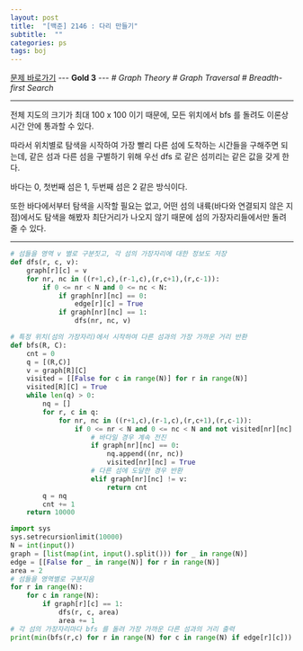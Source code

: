 ```yaml
---
layout: post
title:  "[백준] 2146 : 다리 만들기"
subtitle:  ""
categories: ps
tags: boj
---
```


[문제 바로가기](https://www.acmicpc.net/problem/2146) --- **Gold 3** --- *# Graph Theory # Graph Traversal # Breadth-first Search*

---

전체 지도의 크기가 최대 100 x 100 이기 때문에, 모든 위치에서 bfs 를 돌려도 이론상 시간 안에 통과할 수 있다.

따라서 위치별로 탐색을 시작하여 가장 빨리 다른 섬에 도착하는 시간들을 구해주면 되는데, 같은 섬과 다른 섬을 구별하기 위해 우선 dfs 로 같은 섬끼리는 같은 값을 갖게 한다.

바다는 0, 첫번째 섬은 1, 두번째 섬은 2 같은 방식이다.

또한 바다에서부터 탐색을 시작할 필요는 없고, 어떤 섬의 내륙(바다와 연결되지 않은 지점)에서도 탐색을 해봤자 최단거리가 나오지 않기 때문에 섬의 가장자리들에서만 돌려줄 수 있다.

---

```python
# 섬들을 영역 v 별로 구분짓고, 각 섬의 가장자리에 대한 정보도 저장
def dfs(r, c, v):
    graph[r][c] = v
    for nr, nc in ((r+1,c),(r-1,c),(r,c+1),(r,c-1)):
        if 0 <= nr < N and 0 <= nc < N:
            if graph[nr][nc] == 0:
                edge[r][c] = True
            if graph[nr][nc] == 1:
                dfs(nr, nc, v)

# 특정 위치(섬의 가장자리)에서 시작하여 다른 섬과의 가장 가까운 거리 반환
def bfs(R, C):
    cnt = 0
    q = [(R,C)]
    v = graph[R][C]
    visited = [[False for c in range(N)] for r in range(N)]
    visited[R][C] = True
    while len(q) > 0:
        nq = []
        for r, c in q:
            for nr, nc in ((r+1,c),(r-1,c),(r,c+1),(r,c-1)):
                if 0 <= nr < N and 0 <= nc < N and not visited[nr][nc]:
                    # 바다일 경우 계속 전진
                    if graph[nr][nc] == 0:
                        nq.append((nr, nc))
                        visited[nr][nc] = True
                    # 다른 섬에 도달한 경우 반환
                    elif graph[nr][nc] != v:
                        return cnt
        q = nq
        cnt += 1
    return 10000

import sys
sys.setrecursionlimit(10000)
N = int(input())
graph = [list(map(int, input().split())) for _ in range(N)]
edge = [[False for _ in range(N)] for r in range(N)]
area = 2
# 섬들을 영역별로 구분지음
for r in range(N):
    for c in range(N):
        if graph[r][c] == 1:
            dfs(r, c, area)
            area += 1
# 각 섬의 가장자리마다 bfs 를 돌려 가장 가까운 다른 섬과의 거리 출력
print(min(bfs(r,c) for r in range(N) for c in range(N) if edge[r][c]))

```
